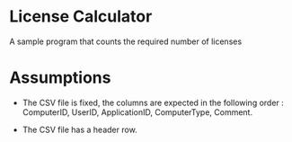 # License Calculator

A sample program that counts the required number of licenses

# Assumptions

- The CSV file is fixed, the columns are expected in the following order :
  ComputerID, UserID, ApplicationID, ComputerType, Comment.

- The CSV file has a header row.
